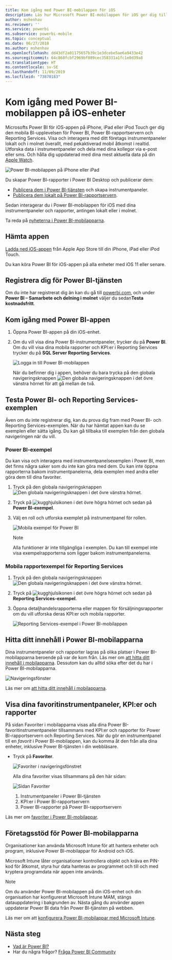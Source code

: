 ```yaml
---
title: Kom igång med Power BI-mobilappen för iOS
description: Läs hur Microsoft Power BI-mobilappen för iOS ger dig tillgång till Power BI i fickan med mobil åtkomst till företagsinformation både lokalt och i molnet.
author: mshenhav
ms.reviewer: ''
ms.service: powerbi
ms.subservice: powerbi-mobile
ms.topic: conceptual
ms.date: 06/27/2018
ms.author: mshenhav
ms.openlocfilehash: dd43df2a01175657b39c1e3dcebe5ae6a9433e42
ms.sourcegitcommit: 64c860fcbf2969bf089cec358331a1fc1e0d39a8
ms.translationtype: HT
ms.contentlocale: sv-SE
ms.lasthandoff: 11/09/2019
ms.locfileid: "73870183"
---
```

# <a name="get-started-with-the-power-bi-mobile-app-on-ios-devices"></a>Kom igång med Power BI-mobilappen på iOS-enheter
Microsofts Power BI för iOS-appen på iPhone, iPad eller iPod Touch ger dig den mobila BI-upplevelsen för Power BI, Power BI-rapportservern och Reporting Services. Visa och interagera med ditt företags instrumentpaneler lokalt och i molnet överallt, med pekaktiverad mobil åtkomst i realtid. Utforska data i instrumentpaneler och dela med dina kollegor via e-post eller sms. Och hålla dig uppdaterad med dina mest aktuella data på din [Apple Watch](mobile-apple-watch.md).  

![Power BI-mobilappen på iPhone eller iPad](./media/mobile-iphone-app-get-started/pbi_ipad_iphonedevices.png)

Du skapar Power BI-rapporter i Power BI Desktop och publicerar dem:

* [Publicera dem i Power BI-tjänsten](../../service-get-started.md) och skapa instrumentpaneler.
* [Publicera dem lokalt på Power BI-rapportservern](../../report-server/quickstart-create-powerbi-report.md).

Sedan interagerar du i Power BI-mobilappen för iOS med dina instrumentpaneler och rapporter, antingen lokalt eller i molnet.

Ta reda på [nyheterna i Power BI-mobilapparna](mobile-whats-new-in-the-mobile-apps.md).

## <a name="download-the-app"></a>Hämta appen
[Ladda ned iOS-appen](https://go.microsoft.com/fwlink/?LinkId=522062 "Ladda ned iOS-appen") från Apple App Store till din iPhone, iPad eller iPod Touch.

Du kan köra Power BI för iOS-appen på alla enheter med iOS 11 eller senare. 

## <a name="sign-up-for-the-power-bi-service"></a>Registrera dig för Power BI-tjänsten
Om du inte har registrerat dig än kan du gå till [powerbi.com](https://powerbi.microsoft.com/get-started/), och under **Power BI – Samarbete och delning i molnet** väljer du sedan**Testa kostnadsfritt**.


## <a name="get-started-with-the-power-bi-app"></a>Kom igång med Power BI-appen
1. Öppna Power BI-appen på din iOS-enhet.
2. Om du vill visa dina Power BI-instrumentpaneler, trycker du på **Power BI**.  
   Om du vill visa dina mobila rapporter och KPI:er i Reporting Services trycker du på **SQL Server Reporting Services**.
   
   ![Logga in till Power BI-mobilappen](./media/mobile-iphone-app-get-started/power-bi-connect-to-login.png)
   
   När du befinner dig i appen, behöver du bara trycka på den globala navigeringsknappen ![Den globala navigeringsknappen](./././media/mobile-iphone-app-get-started/power-bi-iphone-global-nav-button.png) i det övre vänstra hörnet för att gå mellan de två. 

## <a name="try-the-power-bi-and-reporting-services-samples"></a>Testa Power BI- och Reporting Services-exemplen
Även om du inte registrerar dig, kan du prova dig fram med Power BI- och Reporting Services-exemplen. När du har hämtat appen kan du se exemplen eller sätta igång. Du kan gå tillbaka till exemplen från den globala navigeringen när du vill.

### <a name="power-bi-samples"></a>Power BI-exempel
Du kan visa och interagera med instrumentpanelsexemplen i Power BI, men det finns några saker som du inte kan göra med dem. Du kan inte öppna rapporterna bakom instrumentpanelerna, dela exemplen med andra eller göra dem till dina favoriter.

1. Tryck på den globala navigeringsknappen ![Den globala navigeringsknappen](./././media/mobile-iphone-app-get-started/power-bi-iphone-global-nav-button.png) i det övre vänstra hörnet.
2. Tryck på ![kugghjulsikonen](././media/mobile-iphone-app-get-started/power-bi-ios-gear-icon.png) i det övre högra hörnet och sedan på **Power BI-exempel**.
3. Välj en roll och utforska exemplet på instrumentpanel för rollen.  
   
   ![Mobila exempel för Power BI](./media/mobile-iphone-app-get-started/power-bi-iphone-powerbi-samples.png)
   
   > [!NOTE]
   > Alla funktioner är inte tillgängliga i exemplen. Du kan till exempel inte visa exempelrapporterna som ligger bakom instrumentpanelerna. 
   > 
   > 

### <a name="reporting-services-mobile-report-samples"></a>Mobila rapportexempel för Reporting Services
1. Tryck på den globala navigeringsknappen ![Den globala navigeringsknappen](./././media/mobile-iphone-app-get-started/power-bi-iphone-global-nav-button.png) i det övre vänstra hörnet.
2. Tryck på ![kugghjulsikonen](././media/mobile-iphone-app-get-started/power-bi-ios-gear-icon.png) i det övre högra hörnet och sedan på **Reporting Services-exempel**.
3. Öppna detaljhandelsrapporterna eller mappen för försäljningsrapporter om du vill utforska deras KPI:er och mobila rapporter.
   
   ![Reporting Services-exempel i Power BI-mobilappen](./media/mobile-iphone-app-get-started/power-bi-reporting-services-samples.png)

## <a name="find-your-content-in-the-power-bi-mobile-apps"></a>Hitta ditt innehåll i Power BI-mobilapparna
Dina instrumentpaneler och rapporter lagras på olika platser i Power BI-mobilapparna beroende på var de kom från. Läs mer om [att hitta ditt innehåll i mobilapparna](mobile-apps-quickstart-view-dashboard-report.md). Dessutom kan du alltid söka efter det du har i Power BI-mobilapparna. 

![Navigeringsfönster](./media/mobile-iphone-app-get-started/power-bi-iphone-left-nav.png)

Läs mer om [att hitta ditt innehåll i mobilapparna](mobile-apps-quickstart-view-dashboard-report.md).

## <a name="view-your-favorite-dashboards-kpis-and-reports"></a>Visa dina favoritinstrumentpaneler, KPI:er och rapporter
På sidan Favoriter i mobilapparna visas alla dina Power BI-favoritinstrumentpaneler tillsammans med KPI:er och rapporter för Power BI-rapportservern och Reporting Services. När du gör en instrumentpanel till en *favorit* i Power BI-mobilappen, kan du komma åt den från alla dina enheter, inklusive Power BI-tjänsten i din webbläsare. 

* Tryck på **Favoriter**.
  
   ![Favoriter i navigeringsfönstret](./media/mobile-iphone-app-get-started/power-bi-iphone-favorites-nav.png)
  
   Alla dina favoriter visas tillsammans på den här sidan:
  
   ![Sidan Favoriter](./media/mobile-iphone-app-get-started/power-bi-iphone-faves-report-server-number-callouts.png)
  
  1. Instrumentpaneler i Power BI-tjänsten
  2. KPI:er i Power BI-rapportservern
  3. Power BI-rapporter på Power BI-rapportservern

Läs mer om [favoriter i Power BI-mobilappar](mobile-apps-favorites.md).

## <a name="enterprise-support-for-the-power-bi-mobile-apps"></a>Företagsstöd för Power BI-mobilapparna
Organisationer kan använda Microsoft Intune för att hantera enheter och program, inklusive Power BI-mobilappar för Android och iOS.

Microsoft Intune låter organisationer kontrollera objekt och kräva en PIN-kod för åtkomst, styra hur data hanteras av programmet och till och med kryptera programdata när appen inte används.

> [!NOTE]
> Om du använder Power BI-mobilappen på din iOS-enhet och din organisation har konfigurerat Microsoft Intune MAM, stängs datauppdatering i bakgrunden av. Nästa gång du använder appen uppdaterar Power BI data från Power BI-tjänsten på webben.
> 

Läs mer om att [konfigurera Power BI-mobilappar med Microsoft Intune](../../service-admin-mobile-intune.md). 

## <a name="next-steps"></a>Nästa steg

* [Vad är Power BI?](../../fundamentals/power-bi-overview.md)
* Har du några frågor? [Fråga Power BI Community](https://community.powerbi.com/)


